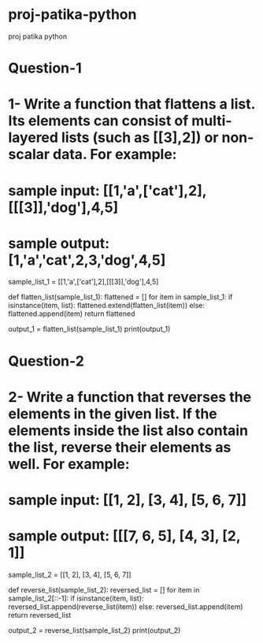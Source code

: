 # proj-patika-python
proj patika python
# Question-1
# 1- Write a function that flattens a list. Its elements can consist of multi-layered lists (such as [[3],2]) or non-scalar data. For example:
# sample input: [[1,'a',['cat'],2],[[[3]],'dog'],4,5]
# sample output: [1,'a','cat',2,3,'dog',4,5]

sample_list_1 = [[1,'a',['cat'],2],[[[3]],'dog'],4,5]

def flatten_list(sample_list_1):
    flattened = []
    for item in sample_list_1:
        if isinstance(item, list):
            flattened.extend(flatten_list(item))
        else:
            flattened.append(item)
    return flattened

output_1 = flatten_list(sample_list_1)
print(output_1)

# Question-2
# 2- Write a function that reverses the elements in the given list. If the elements inside the list also contain the list, reverse their elements as well. For example:
# sample input: [[1, 2], [3, 4], [5, 6, 7]]
# sample output: [[[7, 6, 5], [4, 3], [2, 1]]

sample_list_2 = [[1, 2], [3, 4], [5, 6, 7]]

def reverse_list(sample_list_2):
    reversed_list = []
    for item in sample_list_2[::-1]:
        if isinstance(item, list):
            reversed_list.append(reverse_list(item))
        else:
            reversed_list.append(item)
    return reversed_list

output_2 = reverse_list(sample_list_2)
print(output_2)
